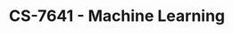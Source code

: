 ---
layout: course
title: CS-7641 - Machine Learning
aliases: ML
course_id: CS-7641
permalink: /CS-7641/
avg_difficulty: 4.11
avg_rating: 3.21
avg_workload: 21.33
type: course_page
---